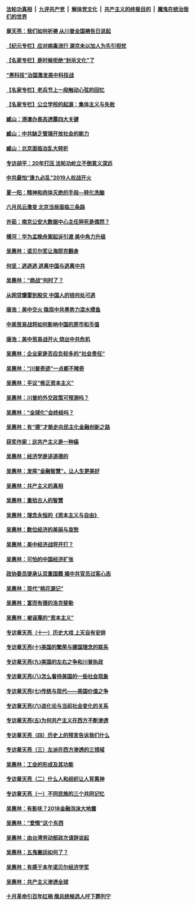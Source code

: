 

####  [法轮功真相](../../../../basic/blob/master/README.md?t=06220902) &nbsp;|&nbsp; [九评共产党](../../../../9ping.md/blob/master/README.md?t=06220902) &nbsp;|&nbsp; [解体党文化](../../../../jtdwh.md/blob/master/README.md?t=06220902)  &nbsp;|&nbsp; [共产主义的终极目的](../../../../gczydzjmd.md/blob/master/README.md?t=06220902) &nbsp;|&nbsp; [魔鬼在统治我们的世界](../../../../mgztzwmdsj.md/blob/master/README.md?t=06220902) 

#### [章天亮：我们如何祈祷 从川普全国祷告日说起](../pages/nsc423/n11944627.md?t=06220902) 

#### [【纪元专栏】应对病毒流行 渥京未以加人为先引担忧](../pages/nsc423/n11875714.md?t=06220902) 

#### [【名家专栏】是时候拒绝“封杀文化”了](../pages/nsc423/n11814093.md?t=06220902) 

#### [“黑科技”治国激发美中科技战](../pages/nsc423/n11638056.md?t=06220902) 

#### [【名家专栏】老兵节上一段触动心弦的回忆](../pages/nsc423/n11646016.md?t=06220902) 

#### [【名家专栏】公立学校的起源：集体主义与失败](../pages/nsc423/n11601833.md?t=06220902) 

#### [臧山：港澳办表态透露四大关键](../pages/nsc423/n11421628.md?t=06220902) 

#### [臧山：中共缺乏管理开放社会的能力](../pages/nsc423/n11407457.md?t=06220902) 

#### [臧山：北京面临治乱大转折](../pages/nsc423/n11406895.md?t=06220902) 

#### [专访胡平：20年打压 法轮功屹立不倒意义深远](../pages/nsc423/n11398800.md?t=06220902) 

#### [中共最怕“逢九必乱”2019人权战开火](../pages/nsc423/n11385248.md?t=06220902) 

#### [夏一阳：精神和肉体灭绝的手段—转化洗脑](../pages/nsc423/n11368250.md?t=06220902) 

#### [六月风云激变 北京当局面临三条路](../pages/nsc423/n11313668.md?t=06220902) 

#### [许茹：南京公安大数据中心主任猝死是偶然？](../pages/nsc423/n11064744.md?t=06220902) 

#### [横河：华为孟晚舟案起诉引渡 美中角力升级](../pages/nsc423/n11027230.md?t=06220902) 

#### [吴惠林：诺贝尔奖让海耶克翻身](../pages/nsc423/n10890049.md?t=06220902) 

#### [何坚：逃逃逃 逃离中国与逃离中共](../pages/nsc423/n10592891.md?t=06220902) 

#### [吴惠林：“商战”何时了？](../pages/nsc423/n10573558.md?t=06220902) 

#### [从网贷爆雷到股灾 中国人的钱何处可逃](../pages/nsc423/n10572800.md?t=06220902) 

#### [唐浩：美中交火 隐现中共黑势力混水摸鱼](../pages/nsc423/n10544040.md?t=06220902) 

#### [中美贸易战将如何影响中国的房市和币值](../pages/nsc423/n10543697.md?t=06220902) 

#### [唐浩：美中贸易战开火 烧出中共危机](../pages/nsc423/n10540126.md?t=06220902) 

#### [吴惠林：企业家是否应负较多的“社会责任”](../pages/nsc423/n10535022.md?t=06220902) 

#### [吴惠林：“川普奇迹”一点都不稀奇](../pages/nsc423/n10512808.md?t=06220902) 

#### [吴惠林：平议“修正资本主义”](../pages/nsc423/n10495724.md?t=06220902) 

#### [吴惠林：川普的外交政策可预测吗？](../pages/nsc423/n10462387.md?t=06220902) 

#### [吴惠林：“全球化”会终结吗？](../pages/nsc423/n10452838.md?t=06220902) 

#### [吴惠林：有“德”才能走向民主化金融创新之路](../pages/nsc423/n10432292.md?t=06220902) 

#### [获奖作家：这共产主义是一种癌](../pages/nsc423/n10431541.md?t=06220902) 

#### [吴惠林：经济学是讲道德的](../pages/nsc423/n10398014.md?t=06220902) 

#### [吴惠林：发挥“金融智慧”，让人生更美好](../pages/nsc423/n10375019.md?t=06220902) 

#### [吴惠林：共产主义的真相](../pages/nsc423/n10351394.md?t=06220902) 

#### [吴惠林：重拾古人的智慧](../pages/nsc423/n10337691.md?t=06220902) 

#### [吴惠林：理念永恒的《资本主义与自由》](../pages/nsc423/n10316274.md?t=06220902) 

#### [吴惠林：数位经济的美丽与哀愁](../pages/nsc423/n10292946.md?t=06220902) 

#### [吴惠林：美中经济战将开打？](../pages/nsc423/n10258825.md?t=06220902) 

#### [吴惠林：可怕的中国经济扩张](../pages/nsc423/n10219147.md?t=06220902) 

#### [政协委员提承认双重国籍 揭中共官员过客心态](../pages/nsc423/n10208809.md?t=06220902) 

#### [吴惠林：现代“桃花源记”](../pages/nsc423/n10185234.md?t=06220902) 

#### [吴惠林：富而有德的洛克斐勒](../pages/nsc423/n10142264.md?t=06220902) 

#### [吴惠林：被诬蔑的“资本主义”](../pages/nsc423/n10124816.md?t=06220902) 

#### [专访章天亮（十一）历史大戏 上天自有安排](../pages/nsc423/n10094905.md?t=06220902) 

#### [专访章天亮(十)美国的繁荣与建国理念的联系](../pages/nsc423/n10094899.md?t=06220902) 

#### [专访章天亮(九)美国的左右之争和川普执政](../pages/nsc423/n10094889.md?t=06220902) 

#### [专访章天亮(八)怎么看待美国的一些社会现象](../pages/nsc423/n10094857.md?t=06220902) 

#### [专访章天亮(七)传统与现代——美国价值之争](../pages/nsc423/n10093140.md?t=06220902) 

#### [专访章天亮(六)进化论与当前社会变化的关系](../pages/nsc423/n10092036.md?t=06220902) 

#### [专访章天亮(五)为何共产主义在西方不断渗透](../pages/nsc423/n10083620.md?t=06220902) 

#### [专访章天亮（四）历史上的预言告诉我们什么](../pages/nsc423/n10083606.md?t=06220902) 

#### [专访章天亮（三）左派在西方渗透的三领域](../pages/nsc423/n10081115.md?t=06220902) 

#### [吴惠林：工会的形成及其功能](../pages/nsc423/n10080633.md?t=06220902) 

#### [专访章天亮（二）什么人和组织让人背离神](../pages/nsc423/n10076637.md?t=06220902) 

#### [专访章天亮（一）不同民族的三个共同记忆](../pages/nsc423/n10074188.md?t=06220902) 

#### [吴惠林：有影呒？2018金融泡沫大地震](../pages/nsc423/n10040534.md?t=06220902) 

#### [吴惠林：“爱情”这个东西](../pages/nsc423/n10019423.md?t=06220902) 

#### [吴惠林：由台湾劳动部政次请辞说起](../pages/nsc423/n9979679.md?t=06220902) 

#### [吴惠林：五鬼搬运如何了？](../pages/nsc423/n9925338.md?t=06220902) 

#### [吴惠林：有感于本年诺贝尔经济学奖](../pages/nsc423/n9871883.md?t=06220902) 

#### [吴惠林：共产主义渗透全球](../pages/nsc423/n9812748.md?t=06220902) 

#### [十月革命引百年红祸 俄总统候选人吁下葬列宁](../pages/nsc423/n9810182.md?t=06220902) 

